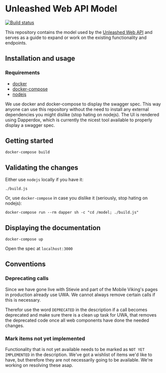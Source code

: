 # Unleashed Web API Model

[![Build status][build-status-badge]][build-status]

This repository contains the model used by the [Unleashed Web API][uwa] and serves as a guide to expand or work on the existing functionality and endpoints.

## Installation and usage

### Requirements

- [docker][docker]
- [docker-compose][compose]
- [nodejs][node]

We use docker and docker-compose to display the swagger spec. This way anyone can use this repository without the need to install any external dependencies you might dislike (stop hating on nodejs). The UI is rendered using Dapperdox, which is currently the nicest tool available to properly display a swagger spec.

## Getting started

    docker-compose build

## Validating the changes

Either use `nodejs` locally if you have it:

    ./build.js

Or, use `docker-compose` in case you dislike it (seriously, stop hating on nodejs):

    docker-compose run --rm dapper sh -c "cd /model; ./build.js"

## Displaying the documentation

    docker-compose up

Open the spec at `localhost:3000`

## Conventions

### Deprecating calls

Since we have gone live with Stievie and part of the Mobile Viking's pages in production already use UWA. We cannot always remove certain calls if this is necessary.

Therefor use the word `DEPRECATED` in the description if a call becomes deprecated and make sure there is a clean up task for UWA, that removes the deprecated code once all web components have done the needed changes.

### Mark items not yet implemented

Functionality that is not yet available needs to be marked as `NOT YET IMPLEMENTED` in the description.
We've got a wishlist of items we'd like to have, but therefore they are not necessarily going to be available.
We're working on resolving these asap.

[build-status-badge]: https://travis-ci.org/vikingco/unleashed-web-api-model.svg?branch=master
[build-status]: https://travis-ci.org/vikingco/unleashed-web-api-model
[uwa]: https://api.unleashed.be
[docker]: https://www.docker.com/
[compose]: https://docs.docker.com/compose/install/
[node]: https://nodejs.org/en/

